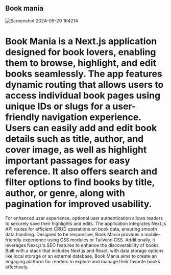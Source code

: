 ## Book mania
![Screenshot 2024-09-29 164214](https://github.com/user-attachments/assets/14967101-f8cc-4367-a00f-5ef50fbba839)

# Book Mania is a Next.js application designed for book lovers, enabling them to browse, highlight, and edit books seamlessly. The app features dynamic routing that allows users to access individual book pages using unique IDs or slugs for a user-friendly navigation experience. Users can easily add and edit book details such as title, author, and cover image, as well as highlight important passages for easy reference. It also offers search and filter options to find books by title, author, or genre, along with pagination for improved usability.

For enhanced user experience, optional user authentication allows readers to securely save their highlights and edits. The application integrates Next.js API routes for efficient CRUD operations on book data, ensuring smooth data handling. Designed to be responsive, Book Mania provides a mobile-friendly experience using CSS modules or Tailwind CSS. Additionally, it leverages Next.js's SEO features to enhance the discoverability of books. Built with a stack that includes Next.js and React, with data storage options like local storage or an external database, Book Mania aims to create an engaging platform for readers to explore and manage their favorite books effectively.
